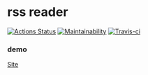 # rss reader  

[![Actions Status](https://github.com/skepto77/frontend-project-lvl3/workflows/hexlet-check/badge.svg)](https://github.com/skepto77/frontend-project-lvl3/actions)
[![Maintainability](https://api.codeclimate.com/v1/badges/6191dd3eafcbf9464a51/maintainability)](https://codeclimate.com/github/skepto77/frontend-project-lvl3/maintainability)
[![Travis-ci](https://travis-ci.com/skepto77/frontend-project-lvl3.svg?branch=master)](https://travis-ci.com/skepto77/frontend-project-lvl3)

### demo
[Site](frontend-project-lvl3-lovat-two.vercel.app)   